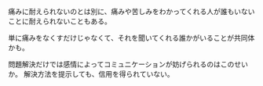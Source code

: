 痛みに耐えられないのとは別に、痛みや苦しみをわかってくれる人が誰もいないことに耐えられないこともある。

単に痛みをなくすだけじゃなくて、それを聞いてくれる誰かがいることが共同体かも。

問題解決だけでは感情によってコミュニケーションが妨げられるのはこのせいか。
解決方法を提示しても、信用を得られていない。
